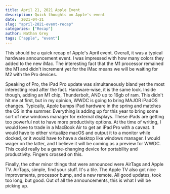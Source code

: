 ```yaml
---
title: April 21, 2021 Apple Event
description: Quick thoughts on Apple's event
date:  2021-04-21
slug: "april-2021-event-recap"
categories: ["Recap"]
author: Nathan Grey
tags: ["apple", "event"]
---
```


This should be a quick recap of Apple's April event. Overall, it was a typical hardware announcement event. I was impressed with how many colors they added to the new iMac. The interesting fact that the M1 processor remained the M1 and didn't increment yet for the iMac means we will be waiting for M2 with the Pro devices.

Speaking of Pro, the iPad Pro update was simultaneously bland yet the most interesting read after the fact. Hardware-wise, it is the same look. Inside though, adding an M1 chip, Thunderbolt, AND up to 16gb of ram. This didn't hit me at first, but in my opinion, WWDC is going to bring MAJOR iPadOS changes. Typically, Apple bumps iPad hardware in the spring and matches the OS in the summer. Everything is adding up for this year to bring some sort of new windows manager for external displays. These iPads are getting too powerful not to have more productivity options. At the time of writing, I would love to trade in a MacBook Air to get an iPad Pro with a caveat. It would have to either virtualize macOS and output it to a monitor while docked, or it would have to have a desktop like windows manager. I would wager on the latter, and I believe it will be coming as a preview for WWDC. This could really be a game-changing device for portability and productivity. Fingers crossed on this.

Finally, the other minor things that were announced were AirTags and Apple TV. AirTags, simple, find your stuff. It's a tile. The Apple TV also got nice improvements, processor bump, and a new remote. All good updates, took too long, but good. Out of all the announcements, this is what I will be picking up.